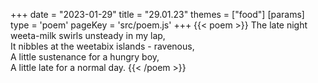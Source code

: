+++
date = "2023-01-29"
title = "29.01.23"
themes = ["food"]
[params]
  type = 'poem'
  pageKey = 'src/poem.js'
+++
{{< poem >}}
The late night weeta-milk swirls unsteady in my lap,  
It nibbles at the weetabix islands - ravenous,  
A little sustenance for a hungry boy,  
A little late for a normal day.
{{< /poem >}}